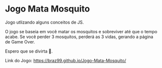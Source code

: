# Jogo Mata Mosquito
 Jogo utlizando alguns conceitos de JS.
 
 O jogo se baseia em você matar os mosquitos e sobreviver até que o tempo acabe. Se você perder 3 mosquitos, perderá as 3 vidas, gerando a página de Game Over.
 
 Espero que se divirta 🙂.


Link do Jogo: https://braz99.github.io/Jogo-Mata-Mosquito/
